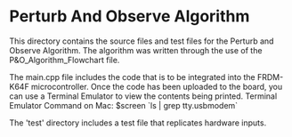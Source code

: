 # Perturb And Observe Algorithm

This directory contains the source files and test files for the Perturb and Observe Algorithm. The algorithm was written through the use of the P&O_Algorithm_Flowchart file. 

The main.cpp file includes the code that is to be integrated into the FRDM-K64F microcontroller.
Once the code has been uploaded to the board, you can use a Terminal Emulator to view the contents being printed. 
    Terminal Emulator Command on Mac: $screen \`ls | grep tty.usbmodem\`

The 'test' directory includes a test file that replicates hardware inputs.

